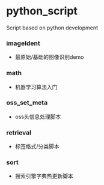# python_script
Script based on python development
### imageIdent
* 最原始/基础的图像识别demo

### math
* 机器学习算法入门

### oss_set_meta
* oss头信息处理脚本

### retrieval
* 标签格式/分类脚本

### sort
* 搜索引擎字典热更新脚本
